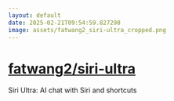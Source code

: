 ```yaml
---
layout: default
date: 2025-02-21T09:54:59.827298
image: assets/fatwang2_siri-ultra_cropped.png
---
```


# [fatwang2/siri-ultra](https://github.com/fatwang2/siri-ultra)

Siri Ultra: AI chat with Siri and shortcuts
